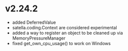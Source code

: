 # v2.24.2

* added DeferredValue
* satella.coding.Context are considered experimental
* added a way to register an object to be cleaned up via MemoryPressureManager
* fixed get_own_cpu_usage() to work on Windows

